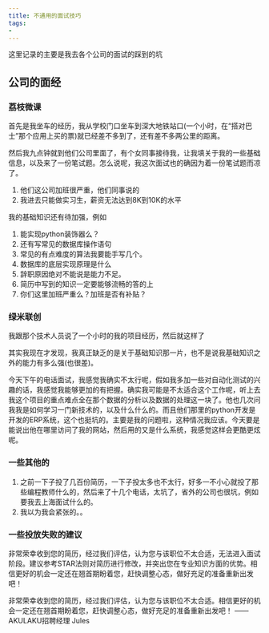 ```yaml
---
title: 不通用的面试技巧
tags:
- 
---
```


这里记录的主要是我去各个公司的面试的踩到的坑

<!-- more -->

## 公司的面经

### 荔枝微课

首先是我坐车的经历，我从学校门口坐车到深大地铁站口(一个小时，在“搭对巴士”那个应用上买的票)就已经差不多到了，还有差不多两公里的距离。

然后我九点钟就到他们公司里面了，有个女同事接待我，让我填关于我的一些基础信息，以及来了一份笔试题。怎么说呢，我这次面试也的确因为着一份笔试题而凉了。

1. 他们这公司加班很严重，他们同事说的
2. 我进去只能做实习生，薪资无法达到8K到10K的水平

我的基础知识还有待加强，例如

1. 能实现python装饰器么？
2. 还有写常见的数据库操作语句
3. 常见的有点难度的算法我要能手写几个。
4. 数据库的底层实现原理是什么
5. 辞职原因绝对不能说是能力不足。
6. 简历中写到的知识一定要能够流畅的答的上
7. 你们这里加班严重么？加班是否有补贴？

### 绿米联创

我跟那个技术人员说了一个小时的我的项目经历，然后就这样了

其实我现在才发现，我真正缺乏的是关于基础知识那一片，也不是说我基础知识之外的能力有多么强(也很差)。

今天下午的电话面试，我感觉我确实不太行呢，假如我多加一些对自动化测试的兴趣的话，我感觉我能够更加的有把握。确实我可能是不太适合这个工作呢，听上去我这个项目的重点难点全在那个数据的分析以及数据的处理这一块了。他也几次问我我是如何学习一门新技术的，以及什么什么的。而且他们那里的python开发是开发的ERP系统，这个也挺坑的。主要是我的问题啦，这种情况我应该。今天要是能说出他在哪里访问了我的网站，然后用的又是什么系统，我感觉这样会更酷更炫呢。

### 一些其他的

1. 之前一下子投了几百份简历，一下子投太多也不太行，好多一不小心就投了那些编程教师什么的，然后来了十几个电话，太坑了，省外的公司也很坑，例如要我去上海面试什么的。
2. 我以为我会紧张的。。

### 一些投放失败的建议

非常荣幸收到您的简历，经过我们评估，认为您与该职位不太合适，无法进入面试阶段。建议参考STAR法则对简历进行修改，并突出您在专业知识方面的优势。相信更好的机会一定还在翘首期盼着您，赶快调整心态，做好充足的准备重新出发吧！

非常荣幸收到您的简历，经过我们评估，认为您与该职位不太合适。相信更好的机会一定还在翘首期盼着您，赶快调整心态，做好充足的准备重新出发吧！
——AKULAKU招聘经理 Jules